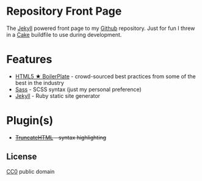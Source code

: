 # Repository Front Page

The [Jekyll][1] powered front page to my [Github][2] repository. Just for fun I
threw in a [Cake][5] buildfile to use during development.

# Features

* [HTML5 &#x2605; BoilerPlate][4] - crowd-sourced best practices from some of the best in the industry
* [Sass][4] - SCSS syntax (just my personal preference)
* [Jekyll][2] - Ruby static site generator

# Plugin(s)

* <del title="apparently Github pages doesn't play well with Jekyll plugins">[TruncateHTML](https://github.com/MattHall/truncatehtml) - syntax highlighting</del>

## License

[CC0][6] public domain

 [1]: https://github.com/mojombo/jekyll (Jekyll blog-aware static site generator)
 [2]: https://github.com/ (Social collaboration through an online DVCS)
 [3]: http://html5boilerplate.com/ (HTML5 Boilerplate Homepage)
 [4]: http://sass-lang.com/ (Syntactically Awesome Stylesheets)
 [5]: https://github.com/jashkenas/coffee-script/wiki/%5BHowTo%5D-Compiling-and-Setting-Up-Build-Tools (Compiling and Setting Up Build Tools)
 [6]: http://creativecommons.org/publicdomain/zero/1.0/legalcode (creative commons 1.0 Universal)